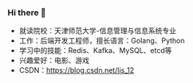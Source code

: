 ### Hi there 👋

+ 就读院校：天津师范大学-信息管理与信息系统专业  
+ 工作：后端开发工程师，擅长语言：Golang、Python   
+ 学习中的技能：Redis、Kafka、MySQL、etcd等  
+ 兴趣爱好：电影、游戏  
+ CSDN：https://blog.csdn.net/lis_12
